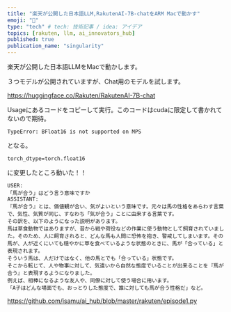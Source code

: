 ```yaml
---
title: "楽天が公開した日本語LLM,RakutenAI-7B-chatをARM Macで動かす"
emoji: "🤖"
type: "tech" # tech: 技術記事 / idea: アイデア
topics: [rakuten, llm, ai_innovators_hub]
published: true
publication_name: "singularity"
---
```


楽天が公開した日本語LLMをMacで動かします。

３つモデルが公開されていますが、Chat用のモデルを試します。

https://huggingface.co/Rakuten/RakutenAI-7B-chat

Usageにあるコードをコピーして実行。このコードはcudaに限定して書かれてないので期待。

```
TypeError: BFloat16 is not supported on MPS
```
となる。

```
torch_dtype=torch.float16
```
に変更したところ動いた！！

```
USER:
「馬が合う」はどう言う意味ですか
ASSISTANT:
『馬が合う』とは、価値観が合い、気がよいという意味です。元々は馬の性格をあらわす言葉で、気性、気質が同じ、すなわち「気が合う」ことに由来する言葉です。
その訳を、以下のようになった説明があります。
馬は草食動物ではありますが、昔から戦や荷役などの作業に使う動物として飼育されていました。そのため、人に飼育されると、どんな馬も人間に恐怖を抱き、警戒してしまいます。その馬が、人が近くにいても穏やかに草を食べているような状態のときに、馬が「合っている」と表現されます。
そういう馬は、人だけではなく、他の馬とでも「合っている」状態です。
そこから転じて、人や物事に対して、気遣いから自然な態度でいることが出来ることを『馬が合う』と表現するようになりました。
例えば、相棒になるような友人や、同僚に対して使う場合に用います。
「A子はどんな場面でも、おっとりした態度で、誰に対しても馬が合う性格だ」など。
```


https://github.com/isamu/ai_hub/blob/master/rakuten/episode1.py